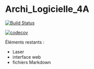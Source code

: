 # Archi_Logicielle_4A
[![Build Status](https://travis-ci.com/ariellalevy/Archi_Logicielle_4A.svg?branch=master)](https://travis-ci.com/ariellalevy/Archi_Logicielle_4A)

[![codecov](https://codecov.io/gh/ariellalevy/Archi_Logicielle_4A/branch/master/graph/badge.svg)](https://codecov.io/gh/ariellalevy/Archi_Logicielle_4A)


Éléments restants :
- Laser
- interface web
- fichiers Markdown
